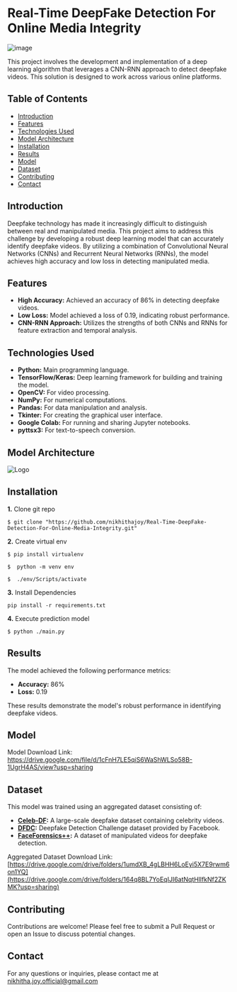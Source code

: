# Real-Time DeepFake Detection For Online Media Integrity

![image](https://github.com/user-attachments/assets/bd0b2bf9-16f2-4304-879c-5c96a1d8a194)


This project involves the development and implementation of a deep learning algorithm that leverages a CNN-RNN approach to detect deepfake videos. This solution is designed to work across various online platforms.

## Table of Contents

- [Introduction](#introduction)
- [Features](#features)
- [Technologies Used](#technologies-used)
- [Model Architecture](#architecture)
- [Installation](#installation)
- [Results](#results)
- [Model](#model)
- [Dataset](#dataset)
- [Contributing](#contributing)
- [Contact](#contact)


## Introduction

Deepfake technology has made it increasingly difficult to distinguish between real and manipulated media. This project aims to address this challenge by developing a robust deep learning model that can accurately identify deepfake videos. By utilizing a combination of Convolutional Neural Networks (CNNs) and Recurrent Neural Networks (RNNs), the model achieves high accuracy and low loss in detecting manipulated media.

## Features

- **High Accuracy:** Achieved an accuracy of 86% in detecting deepfake videos.
- **Low Loss:** Model achieved a loss of 0.19, indicating robust performance.
- **CNN-RNN Approach:** Utilizes the strengths of both CNNs and RNNs for feature extraction and temporal analysis.

## Technologies Used

- **Python:** Main programming language.
- **TensorFlow/Keras:** Deep learning framework for building and training the model.
- **OpenCV:** For video processing.
- **NumPy:** For numerical computations.
- **Pandas:** For data manipulation and analysis.
- **Tkinter:** For creating the graphical user interface.
- **Google Colab:** For running and sharing Jupyter notebooks.
- **pyttsx3:** For text-to-speech conversion.

## Model Architecture
![Logo](./Resources/architecture.png)





## Installation
**1.** Clone git repo

```shell
$ git clone "https://github.com/nikhithajoy/Real-Time-DeepFake-Detection-For-Online-Media-Integrity.git"
```

**2.** Create virtual env

```shell
$ pip install virtualenv
```
```shell
$  python -m venv env
```
```shell
$  ./env/Scripts/activate
```
**3.** Install Dependencies 
```
pip install -r requirements.txt
```

**4.** Execute prediction model
```shell
$ python ./main.py
```
## Results

The model achieved the following performance metrics:

- **Accuracy:** 86%
- **Loss:** 0.19

These results demonstrate the model's robust performance in identifying deepfake videos.
## Model
Model Download Link:
         https://drive.google.com/file/d/1cFnH7LE5qiS6WaShWLSo58B-1UgrH4AS/view?usp=sharing
## Dataset
This model was trained using an aggregated dataset consisting of:

- **[Celeb-DF](https://github.com/yuezunli/celeb-deepfakeforensics):** A large-scale deepfake dataset containing celebrity videos.
- **[DFDC](https://ai.facebook.com/datasets/dfdc):** Deepfake Detection Challenge dataset provided by Facebook.
- **[FaceForensics++](https://github.com/ondyari/FaceForensics):** A dataset of manipulated videos for deepfake detection.


Aggregated Dataset Download Link:
[https://drive.google.com/drive/folders/1umdXB_4gLBHH6LoEyi5X7E9rwm6on1YQ](https://drive.google.com/drive/folders/164q8BL7YoEqIJI6atNqtHllfkNf2ZKMK?usp=sharing)

## Contributing

Contributions are welcome! Please feel free to submit a Pull Request or open an Issue to discuss potential changes.

## Contact

For any questions or inquiries, please contact me at nikhitha.joy.official@gmail.com




